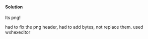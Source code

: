 #### Solution


Its png!

had to fix the png header, had to add bytes, not replace them. used wxhexeditor

